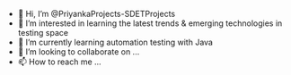- 👋 Hi, I’m @PriyankaProjects-SDETProjects
- 👀 I’m interested in learning the latest trends & emerging technologies in testing space
- 🌱 I’m currently learning automation testing with Java
- 💞️ I’m looking to collaborate on ...
- 📫 How to reach me ...

<!---
PriyankaProjects-SDETProjects/PriyankaProjects-SDETProjects is a ✨ special ✨ repository because its `README.md` (this file) appears on your GitHub profile.
You can click the Preview link to take a look at your changes.
--->

